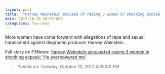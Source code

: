 ```yaml
---
layout: post
title:  "Harvey Weinstein accused of raping 3 women in shocking exposé: 'He overpowered me'"
date: 2017-10-10 16:05:00Z
categories: fox-news
---
```


More women have come forward with allegations of rape and sexual harassment against disgraced producer Harvey Weinstein.


Full story on F3News: [Harvey Weinstein accused of raping 3 women in shocking exposé: 'He overpowered me'](http://www.f3nws.com/n/rFBAgG)

> Posted on: Tuesday, October 10, 2017 4:05:00 PM
